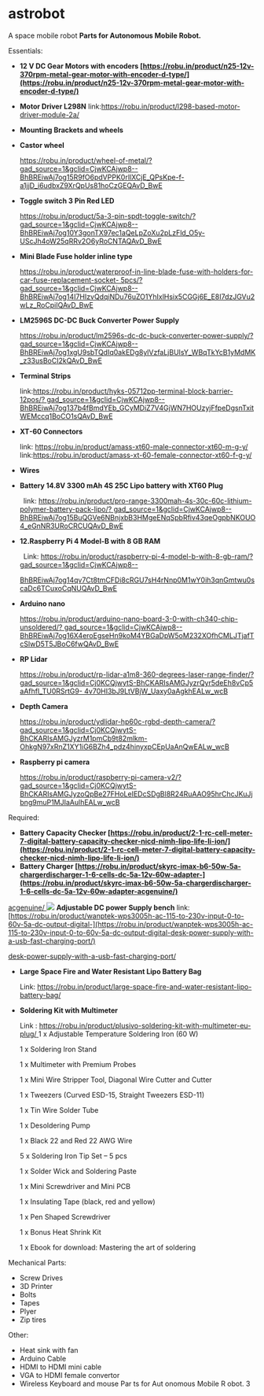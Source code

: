 # astrobot
A space mobile robot
﻿**Parts for Autonomous Mobile Robot.**

Essentials:

- **12 V DC Gear Motors with encoders [https://robu.in/product/n2512v-370rpm-metal-gear-motor-with-encoder-d-type/](https://robu.in/product/n25-12v-370rpm-metal-gear-motor-with-encoder-d-type/)**
- **Motor Driver L298N**     link:<https://robu.in/product/l298-based-motor-driver-module-2a/>
- **Mounting Brackets and wheels** 
- **Castor wheel** 

  [https://robu.in/product/wheel-of-metal/?gad_source=1&gclid=CjwKCAjwp8 BhBREiwAj7og15R9fO6pdVPPK0rIlXCjE_QPsKpe-f-a1jjD_i6udbxZ9XrQpUs81hoCzGEQAvD_BwE](https://robu.in/product/wheel-of-metal/?gad_source=1&gclid=CjwKCAjwp8--BhBREiwAj7og15R9fO6pdVPPK0rIlXCjE_QPsKpe-f-a1jjD_i6udbxZ9XrQpUs81hoCzGEQAvD_BwE)

- **Toggle switch 3 Pin Red LED** 

  [https://robu.in/product/5a-3-pin-spdt-toggle-switch/?gad_source=1&gclid=CjwKCAjwp8 BhBREiwAj7og10Y3gonTX97ec1aQeLpZoXu2pLzFld_O5y-UScJh4oW25qRRv2O6yRoCNTAQAvD_BwE](https://robu.in/product/5a-3-pin-spdt-toggle-switch/?gad_source=1&gclid=CjwKCAjwp8--BhBREiwAj7og10Y3gonTX97ec1aQeLpZoXu2pLzFld_O5y-UScJh4oW25qRRv2O6yRoCNTAQAvD_BwE)

- **Mini Blade Fuse holder inline type**

  [https://robu.in/product/waterproof-in-line-blade-fuse-with-holders-for-car-fuse-replacement-socket- 5pcs/?gad_source=1&gclid=CjwKCAjwp8 BhBREiwAj7og14I7HIzvQdqiNDu76uZO1YhIxlHsix5CGGj6E_E8I7dzJGVu2wLz_RoCpiIQAvD_BwE](https://robu.in/product/waterproof-in-line-blade-fuse-with-holders-for-car-fuse-replacement-socket-5pcs/?gad_source=1&gclid=CjwKCAjwp8--BhBREiwAj7og14I7HIzvQdqiNDu76uZO1YhIxlHsix5CGGj6E_E8I7dzJGVu2wLz_RoCpiIQAvD_BwE)

- **LM2596S DCDC Buck Converter Power Supply**

  [https://robu.in/product/lm2596s-dc-dc-buck-converter-power-supply/? gad_source=1&gclid=CjwKCAjwp8 BhBREiwAj7og1xgU9sbTQdIq0akEDg8ylVzfaLjBUIsY_WBqTkYcB1yMdMK_z33usBoCI2kQAvD_BwE](https://robu.in/product/lm2596s-dc-dc-buck-converter-power-supply/?gad_source=1&gclid=CjwKCAjwp8--BhBREiwAj7og1xgU9sbTQdIq0akEDg8ylVzfaLjBUIsY_WBqTkYcB1yMdMK_z33usBoCI2kQAvD_BwE)

- **Terminal Strips** 

  link:[https://robu.in/product/hyks-05712pp-terminal-block-barrier-12pos/? gad_source=1&gclid=CjwKCAjwp8 BhBREiwAj7og137b4fBmdYEb_GCyMDiZ7V4GjWN7HOUzyjFfpeDgsnTxitWEMccq1BoCO1sQAvD_BwE](https://robu.in/product/hyks-05712pp-terminal-block-barrier-12pos/?gad_source=1&gclid=CjwKCAjwp8--BhBREiwAj7og137b4fBmdYEb_GCyMDiZ7V4GjWN7HOUzyjFfpeDgsnTxitWEMccq1BoCO1sQAvD_BwE)

- **XT60 Connectors** 

  link: [https://robu.in/product/amass-xt60-male-connector-xt60-m-g-y/   ](https://robu.in/product/amass-xt60-male-connector-xt60-m-g-y/)link:<https://robu.in/product/amass-xt-60-female-connector-xt60-f-g-y/>

- **Wires**
- **Battery 14.8V 3300 mAh 4S 25C Lipo battery with XT60 Plug**

  ` `link: [https://robu.in/product/pro-range-3300mah-4s-30c-60c-lithium-polymer-battery-pack-lipo/? gad_source=1&gclid=CjwKCAjwp8 BhBREiwAj7og15BuQGVe6NBnjxbB3HMgeENqSpbRfiv43qeOgpbNKOUO4_eGnNR3URoCRCUQAvD_BwE](https://robu.in/product/pro-range-3300mah-4s-30c-60c-lithium-polymer-battery-pack-lipo/?gad_source=1&gclid=CjwKCAjwp8--BhBREiwAj7og15BuQGVe6NBnjxbB3HMgeENqSpbRfiv43qeOgpbNKOUO4_eGnNR3URoCRCUQAvD_BwE)

- **12.Raspberry Pi 4 Model-B with 8 GB RAM** 

  ` `Link: [https://robu.in/product/raspberry-pi-4-model-b-with-8-gb-ram/? gad_source=1&gclid=CjwKCAjwp8](https://robu.in/product/raspberry-pi-4-model-b-with-8-gb-ram/?gad_source=1&gclid=CjwKCAjwp8--BhBREiwAj7og14qv7Ct8tmCFDi8cRGU7sH4rNnp0M1wY0ih3qnGmtwu0scaDc6TCuxoCqNUQAvD_BwE)

  [BhBREiwAj7og14qv7Ct8tmCFDi8cRGU7sH4rNnp0M1wY0ih3qnGmtwu0scaDc6TCuxoCqNUQAvD_BwE](https://robu.in/product/raspberry-pi-4-model-b-with-8-gb-ram/?gad_source=1&gclid=CjwKCAjwp8--BhBREiwAj7og14qv7Ct8tmCFDi8cRGU7sH4rNnp0M1wY0ih3qnGmtwu0scaDc6TCuxoCqNUQAvD_BwE)

- **Arduino nano**

  [https://robu.in/product/arduino-nano-board-30-with-ch340-chip-unsoldered/? gad_source=1&gclid=CjwKCAjwp8 BhBREiwAj7og16X4eroEgseHn9koM4YBGaDpW5oM232XOfhCMLJTjafTcSlwD5T5JBoC6fwQAvD_BwE](https://robu.in/product/arduino-nano-board-3-0-with-ch340-chip-unsoldered/?gad_source=1&gclid=CjwKCAjwp8--BhBREiwAj7og16X4eroEgseHn9koM4YBGaDpW5oM232XOfhCMLJTjafTcSlwD5T5JBoC6fwQAvD_BwE)

- **RP Lidar**

  [https://robu.in/product/rp-lidar-a1m8360-degrees-laser-range-finder/? gad_source=1&gclid=Cj0KCQjwytSBhCKARIsAMGJyzrQyr5deEh8vCp5aAfhfl_TU0RSrtG9 4v70HI3bJ9LtVBjW_Uaxy0aAgkhEALw_wcB](https://robu.in/product/rp-lidar-a1m8-360-degrees-laser-range-finder/?gad_source=1&gclid=Cj0KCQjwytS-BhCKARIsAMGJyzrQyr5deEh8vCp5aAfhfl_TU0RSrtG9-4v70HI3bJ9LtVBjW_Uaxy0aAgkhEALw_wcB)

- **Depth Camera**

  [https://robu.in/product/ydlidar-hp60c-rgbd-depth-camera/?gad_source=1&gclid=Cj0KCQjwytS BhCKARIsAMGJyzrM1pmCb9t82mlkm-OhkgN97xRnZ1XY1iG6BZh4_pdz4hinyxpCEpUaAnQwEALw_wcB](https://robu.in/product/ydlidar-hp60c-rgbd-depth-camera/?gad_source=1&gclid=Cj0KCQjwytS-BhCKARIsAMGJyzrM1pmCb9t82mlkm-OhkgN97xRnZ1XY1iG6BZh4_pdz4hinyxpCEpUaAnQwEALw_wcB)

- **Raspberry pi camera** 

  [https://robu.in/product/raspberry-pi-camera-v2/?gad_source=1&gclid=Cj0KCQjwytS BhCKARIsAMGJyzoQpBe27FHoLeIEDcSDgBl8R24RuAAO95hrChcJKuJjbng9muP1MJIaAulhEALw_wcB](https://robu.in/product/raspberry-pi-camera-v2/?gad_source=1&gclid=Cj0KCQjwytS-BhCKARIsAMGJyzoQpBe27FHoLeIEDcSDgBl8R24RuAAO95hrChcJKuJjbng9muP1MJIaAulhEALw_wcB)

Required:

- **Battery Capacity Checker [https://robu.in/product/21-rc-cell-meter-7-digital-battery-capacity-checker-nicd-nimh-lipo-life-li-ion/](https://robu.in/product/2-1-rc-cell-meter-7-digital-battery-capacity-checker-nicd-nimh-lipo-life-li-ion/)**
- **Battery Charger [https://robu.in/product/skyrc-imax-b650w-5a-chargerdischarger-16-cells-dc-5a-12v-60w-adapter-](https://robu.in/product/skyrc-imax-b6-50w-5a-chargerdischarger-1-6-cells-dc-5a-12v-60w-adapter-acgenuine/)**

[acgenuine/ ](https://robu.in/product/skyrc-imax-b6-50w-5a-chargerdischarger-1-6-cells-dc-5a-12v-60w-adapter-acgenuine/)![](Aspose.Words.a80e9b39-6fcd-487f-9311-6e54cd079aa5.001.png) **Adjustable DC power Supply bench** link:[https://robu.in/product/wanptek-wps3005h-ac-115-to-230v-input-0-to-60v-5a-dc-output-digital-](https://robu.in/product/wanptek-wps3005h-ac-115-to-230v-input-0-to-60v-5a-dc-output-digital-desk-power-supply-with-a-usb-fast-charging-port/)

[desk-power-supply-with-a-usb-fast-charging-port/](https://robu.in/product/wanptek-wps3005h-ac-115-to-230v-input-0-to-60v-5a-dc-output-digital-desk-power-supply-with-a-usb-fast-charging-port/)

- **Large Space Fire and Water Resistant Lipo Battery Bag** 

  Link: <https://robu.in/product/large-space-fire-and-water-resistant-lipo-battery-bag/>

- **Soldering Kit with Multimeter**

  Link : [https://robu.in/product/plusivo-soldering-kit-with-multimeter-eu-plug/ ](https://robu.in/product/plusivo-soldering-kit-with-multimeter-eu-plug/)1 x Adjustable Temperature Soldering Iron 60 W

  1 x Soldering Iron Stand

  1 x Multimeter with Premium Probes

  1 x Mini Wire Stripper Tool, Diagonal Wire Cutter and Cutter

  1 x Tweezers Curved ESD15, Straight Tweezers ESD11

  1 x Tin Wire Solder Tube

  1 x Desoldering Pump

  1 x Black 22 and Red 22 AWG Wire

  5 x Soldering Iron Tip Set  5 pcs

  1 x Solder Wick and Soldering Paste

  1 x Mini Screwdriver and Mini PCB

  1 x Insulating Tape (black, red and yellow)

  1 x Pen Shaped Screwdriver

  1 x Bonus Heat Shrink Kit

  1 x Ebook for download: Mastering the art of soldering

Mechanical Parts:

- Screw Drives
- 3D Printer
- Bolts
- Tapes
- Plyer
- Zip tires

Other:

- Heat sink with fan
- Arduino Cable
- HDMI to HDMI mini cable
- VGA to HDMI female convertor
- Wireless Keyboard and mouse 
Par ts for Aut onomous Mobile R obot. 3
